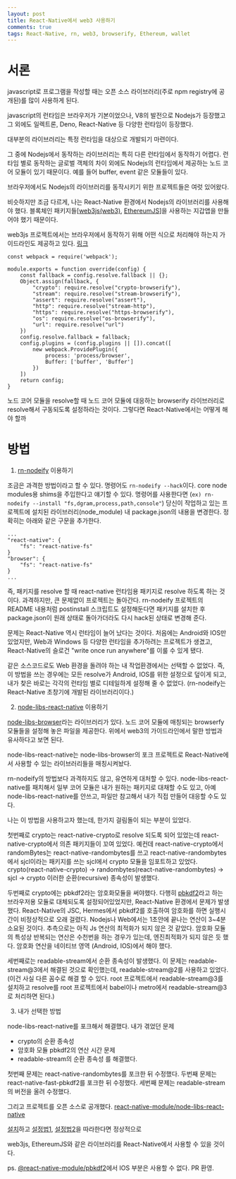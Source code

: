 ```yaml
---
layout: post
title: React-Native에서 web3 사용하기
comments: true
tags: React-Native, rn, web3, browserify, Ethereum, wallet
---
```


# 서론

javascript로 프로그램을 작성할 때는 오픈 소스 라이브러리(주로 npm registry에 공개된)를 많이 사용하게 된다.

javascript의 런타임은 브라우저가 기본이었으나, V8의 발전으로 Nodejs가 등장했고
그 외에도 일렉트론, Deno, React-Native 등 다양한 런타임이 등장했다.

대부분의 라이브러리는 특정 런타임을 대상으로 개발되기 마련이다.

그 중에 Nodejs에서 동작하는 라이브러리는 특히 다른 런타임에서 동작하기 어렵다.
런타임 별로 동작하는 글로벌 객체의 차이 외에도 Nodejs의 런타임에서 제공하는 노드 코어 모듈이 있기 때문이다.
예를 들어 buffer, event 같은 모듈들이 있다.

브라우저에서도 Nodejs의 라이브러리를 동작시키기 위한 프로젝트들은 여럿 있어왔다.

비슷하지만 조금 다르게, 나는 React-Native 환경에서 Nodejs의 라이브러리를 사용해야 했다.
블록체인 패키지들[[web3js(web3)](https://github.com/ChainSafe/web3.js), [EthereumJS](https://github.com/ethereumjs/ethereumjs-monorepo)]을 사용하는 지갑앱을 만들어야 했기 때문이다.

web3js 프로젝트에서는 브라우저에서 동작하기 위해 어떤 식으로 처리해야 하는지 가이드라인도 제공하고 있다. [링크](https://github.com/ChainSafe/web3.js#troubleshooting-and-known-issues)

```
const webpack = require('webpack');

module.exports = function override(config) {
    const fallback = config.resolve.fallback || {};
    Object.assign(fallback, {
        "crypto": require.resolve("crypto-browserify"),
        "stream": require.resolve("stream-browserify"),
        "assert": require.resolve("assert"),
        "http": require.resolve("stream-http"),
        "https": require.resolve("https-browserify"),
        "os": require.resolve("os-browserify"),
        "url": require.resolve("url")
    })
    config.resolve.fallback = fallback;
    config.plugins = (config.plugins || []).concat([
        new webpack.ProvidePlugin({
            process: 'process/browser',
            Buffer: ['buffer', 'Buffer']
        })
    ])
    return config;
}
```

노드 코어 모듈을 resolve할 때 노드 코어 모듈에 대응하는 browserify 라이브러리로 resolve해서 구동되도록 설정하라는 것이다.
그렇다면 React-Native에서는 어떻게 해야 할까

# 방법

1. [rn-nodeify](https://github.com/tradle/rn-nodeify) 이용하기

조금은 과격한 방법이라고 할 수 있다.
명령어도 `rn-nodeify --hack`이다.
core node modules용 shims을 주입한다고 얘기할 수 있다.
명령어를 사용한다면 (`ex) rn-nodeify --install "fs,dgram,process,path,console"`) 당신이 작업하고 있는 프로젝트에 설치된 라이브러리(node_module) 내 package.json의 내용을 변경한다. 정확히는 아래와 같은 구문을 추가한다.

```
...
"react-native": {
    "fs": "react-native-fs"
}
"browser": {
    "fs": "react-native-fs"
}
...
```

즉, 패키지를 resolve 할 때 react-native 런타임용 패키지로 resolve 하도록 하는 것이다.
과격하지만, 큰 문제없이 프로젝트는 돌아간다.
rn-nodeify 프로젝트의 README 내용처럼 postinstall 스크립트도 설정해둔다면
패키지를 설치한 후 package.json이 원래 상태로 돌아가더라도 다시 hack된 상태로 변경해 준다.

문제는 React-Native 역시 런타임이 늘어 났다는 것이다. 처음에는 Android와 IOS만 있었지만, Web과 Windows 등 다양한 런타임을 추가하려는 프로젝트가 생겼고,
React-Native의 슬로건 "write once run anywhere"를 이룰 수 있게 됐다.

같은 소스코드로도 Web 환경을 돌려야 하는 내 작업환경에서는 선택할 수 없었다.
즉, 이 방법을 쓰는 경우에는 모든 resolve가 Android, IOS를 위한 설정으로 덮이게 되고, 내가 찾은 바로는 각각의 런타임 별로 디테일하게 설정해 줄 수 없었다.
(rn-nodeify는 React-Native 초창기에 개발된 라이브러리이다.)

2. [node-libs-react-native](https://github.com/parshap/node-libs-react-native) 이용하기

[node-libs-browser](https://github.com/webpack/node-libs-browser)라는 라이브러리가 있다. 노드 코어 모듈에 매칭되는 browserfy 모듈들을 설정해 놓은 파일을 제공한다.
위에서 web3의 가이드라인에서 말한 방법과 유사하다고 보면 된다.

node-libs-react-native는 node-libs-browser의 포크 프로젝트로 React-Native에서 사용할 수 있는 라이브러리들을 매칭시켜놨다.

rn-nodeify의 방법보다 과격하지도 않고, 유연하게 대처할 수 있다.
node-libs-react-native를 패치해서 일부 코어 모듈은 내가 원하는 패키지로 대채할 수도 있고, 아예 node-libs-react-native를 안쓰고, 파일만 참고해서 내가 직접 만들어 대응할 수도 있다.

나는 이 방법을 사용하고자 했는데, 한가지 걸림돌이 되는 부분이 있었다.

첫번째로 crypto는 react-native-crypto로 resolve 되도록 되어 있었는데
react-native-crypto에서 의존 패키지들이 꼬여 있었다.
예컨데 react-native-crypto에서 randomBytes는 react-native-randombytes를 쓰고
react-native-randombytes에서 sjcl이라는 패키지를 쓰는 sjcl에서 crypto 모듈을 임포트하고 있었다.
crypto(react-native-crypto) -> randombytes(react-native-randombytes) -> sjcl -> crypto
이러한 순환(recursive) 종속성이 발생했다.

두번째로 crypto에는 pbkdf2라는 암호화모듈을 써야했다.
다행히 [pbkdf2](https://github.com/crypto-browserify/pbkdf2)라고 하는 브라우저용 모듈로 대체되도록 설정되어있었지만, React-Native 환경에서 문제가 발생했다.
React-Native의 JSC, Hermes에서 pbkdf2를 호출하여 암호화를 하면 실행시간이 비정상적으로 오래 걸렸다. Nodejs나 Web에서는 1초안에 끝나는 연산이 3~4분 소요된 것이다. 추측으로는 아직 Js 연산의 최적화가 되지 않은 것 같았다. 암호화 모듈의 특성상 반복되는 연산은 수천번을 하는 경우가 있는데, 엔진최적화가 되지 않은 듯 했다.
암호화 연산을 네이티브 영역 (Android, IOS)에서 해야 했다.

세번째로는 readable-stream에서 순환 종속성이 발생했다.
이 문제는 readable-stream@3에서 해결된 것으로 확인했는데,
readable-stream@2를 사용하고 있었다.
(이건 사실 다른 꼼수로 해결 할 수 있다. root 프로젝트에서 readable-stream@3를 설치하고 resolve를 root 프로젝트에서 babel이나 metro에서 readable-stream@3로 처리하면 된다.)

3. 내가 선택한 방법

node-libs-react-native를 포크해서 해결했다.
내가 겪었던 문제

- crypto의 순환 종속성
- 암호화 모듈 pbkdf2의 연산 시간 문제
- readable-stream의 순환 종속성
  를 해결했다.

첫번째 문제는 react-native-randombytes를 포크한 뒤 수정했다.
두번째 문제는 react-native-fast-pbkdf2를 포크한 뒤 수정했다.
세번째 문제는 readable-stream의 버전을 올려 수정했다.

그리고 프로젝트를 오픈 소스로 공개했다.
[react-native-module/node-libs-react-native](https://github.com/react-native-module/node-libs-react-native)

[설치](https://github.com/react-native-module/node-libs-react-native#installation)하고 [설정법1](https://github.com/react-native-module/node-libs-react-native#usage), [설정법2](https://github.com/react-native-module/node-libs-react-native#support-additional-packages)을 따라한다면 정상적으로

web3js, EthereumJS와 같은 라이브러리를 React-Native에서 사용할 수 있을 것이다.

ps. [@react-native-module/pbkdf2](https://github.com/react-native-module/pbkdf2)에서 IOS 부분은 사용할 수 없다. PR 환영.
